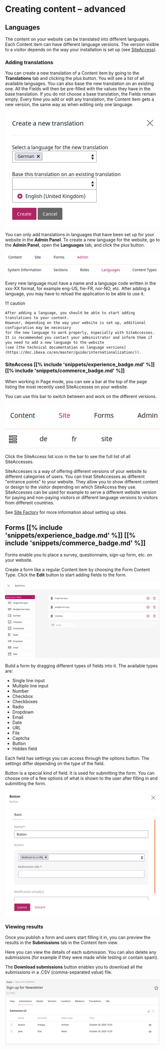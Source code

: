 # Creating content – advanced

## Languages

The content on your website can be translated into different languages. Each Content item can have different language versions.
The version visible to a visitor depends on the way your installation is set up (see [SiteAccess](#siteaccess)).

### Adding translations

You can create a new translation of a Content item by going to the **Translations** tab and clicking the plus button.
You will see a list of all available languages. You can also base the new translation on an existing one.
All the Fields will then be pre-filled with the values they have in the base translation.
If you do not choose a base translation, the Fields remain empty. Every time you add or edit any translation,
the Content item gets a new version, the same way as when editing only one language.

![Adding a new translation](img/adding_translation.png "Adding a new translation")

You can only add translations in languages that have been set up for your website in the **Admin Panel**.
To create a new language for the website, go to the **Admin Panel**, open the **Languages** tab, and click the plus button.

![Language button in the Admin Panel](img/admin_panel_language.png "Language button in the Admin Panel")

Every new language must have a name and a language code written in the xxx-XX format, for example eng-US, fre-FR, nor-NO, etc.
After adding a language, you may have to reload the application to be able to use it.

!!! caution

    After adding a language, you should be able to start adding translations to your content.
    However, depending on the way your website is set up, additional configuration may be necessary
    for the new language to work properly, especially with SiteAccesses.
    It is recommended you contact your administrator and inform them if you need to add a new language to the website
    (see [the technical documentation on language versions](https://doc.ibexa.co/en/master/guide/internationalization/)).

### SiteAccess [[% include 'snippets/experience_badge.md' %]] [[% include 'snippets/commerce_badge.md' %]]

When working in Page mode, you can see a bar at the top of the page listing the most recently used SiteAccesses on your website.

You can use this bar to switch between and work on the different versions.

![Top bar with list of siteaccesses](img/siteaccess_bar.png "Top bar with list of SiteAccesses")

Click the SiteAccess list icon in the bar to see the full list of all SiteAccesses.

SiteAccesses is a way of offering different versions of your website to different categories of users.
You can treat SiteAccesses as different "entrance points" to your website. They allow you to show different content or design to the visitor depending on which SiteAccess they use.
SiteAccesses can be used for example to serve a different website version for paying and non-paying visitors
or different language versions to visitors from different countries.

See [Site Factory](site_organization/site_factory.md) for more information about setting up sites.

## Forms [[% include 'snippets/experience_badge.md' %]] [[% include 'snippets/commerce_badge.md' %]]

Forms enable you to place a survey, questionnaire, sign-up form, etc. on your website.

Create a form like a regular Content item by choosing the Form Content Type.
Click the **Edit** button to start adding fields to the form.

![Dragging fields in a Form](img/form_builder.png)

Build a form by dragging different types of fields into it.
The available types are:

- Single line input
- Multiple line input
- Number
- Checkbox
- Checkboxes
- Radio
- Dropdown
- Email
- Date
- URL
- File
- Captcha
- Button
- Hidden field

Each field has settings you can access through the options button.
The settings differ depending on the type of the field.

Button is a special kind of field. It is used for submitting the form.
You can choose one of a few options of what is shown to the user after filling in and submitting the form.

![Options of a Form submission button](img/form_builder_button.png)

### Viewing results

Once you publish a form and users start filling it in, you can preview the results in the **Submissions** tab in the Content item view.

Here you can view the details of each submission.
You can also delete any submissions (for example if they were made while testing or contain spam).

The **Download submissions** button enables you to download all the submissions in a .CSV (comma-separated value) file.

![Form Builder submissions](img/form_builder_submissions.png)
